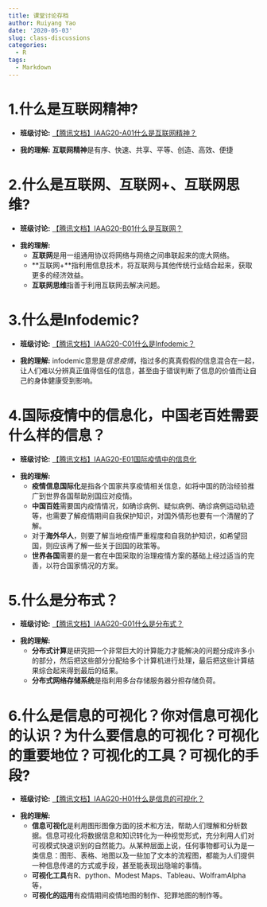```yaml
---
title: 课堂讨论存档
author: Ruiyang Yao
date: '2020-05-03'
slug: class-discussions
categories:
  - R
tags:
  - Markdown
---
```


# 1.什么是互联网精神?
* **班级讨论:**  [【腾讯文档】IAAG20-A01什么是互联网精神？](https://docs.qq.com/doc/DT3h1TmtlWnVrWHJB)

* **我的理解:**  **互联网精神**是有序、快速、共享、平等、创造、高效、便捷

# 2.什么是互联网、互联网+、互联网思维?
* **班级讨论:**  [【腾讯文档】IAAG20-B01什么是互联网？](https://docs.qq.com/doc/DT21ZT0JXaUFJaVNn)

+ **我的理解:** 
    + **互联网**是用一组通用协议将网络与网络之间串联起来的庞大网络。
    + **互联网+**指利用信息技术，将互联网与其他传统行业结合起来，获取更多的经济效益。
    + **互联网思维**指善于利用互联网去解决问题。

# 3.什么是Infodemic?
* **班级讨论:**  [【腾讯文档】IAAG20-C01什么是Infodemic？](https://docs.qq.com/doc/DT1hPdUZ4TkdueEJ0)

* **我的理解:**  infodemic意思是*信息疫情*，指过多的真真假假的信息混合在一起，让人们难以分辨真正值得信任的信息，甚至由于错误判断了信息的价值而让自己的身体健康受到影响。

# 4.国际疫情中的信息化，中国老百姓需要什么样的信息？

* **班级讨论:**                   [【腾讯文档】IAAG20-E01国际疫情中的信息化](https://docs.qq.com/doc/DT1N5RlJlR0x6eHRZ)

+ **我的理解:**  
    + **疫情信息国际化**是指各个国家共享疫情相关信息，如将中国的防治经验推广到世界各国帮助别国应对疫情。
    + **中国百姓**需要国内疫情情况，如确诊病例、疑似病例、确诊病例运动轨迹等，也需要了解疫情期间自我保护知识，对国外情形也要有一个清醒的了解。
    + 对于**海外华人**，则要了解当地疫情严重程度和自我防护知识，如希望回国，则应该再了解一些关于回国的政策等。
    + **世界各国**需要的是一套在中国采取的治理疫情方案的基础上经过适当的完善，以符合国家情况的方案。

# 5.什么是分布式？

* **班级讨论:**                   [【腾讯文档】IAAG20-G01什么是分布式？](https://docs.qq.com/doc/DT2NhZFRmYU5UeWx0)

+ **我的理解:**
    + **分布式计算**是研究把一个非常巨大的计算能力才能解决的问题分成许多小的部分，然后把这些部分分配给多个计算机进行处理，最后把这些计算结果综合起来得到最后的结果。
    + **分布式网络存储系统**是指利用多台存储服务器分担存储负荷。

# 6.什么是信息的可视化？你对信息可视化的认识？为什么要信息的可视化？可视化的重要地位？可视化的工具？可视化的手段?

* **班级讨论:**                   [【腾讯文档】IAAG20-H01什么是信息的可视化？](https://docs.qq.com/doc/DT1JGck53Z1pGVE50)

+ **我的理解:**  
    + **信息可视化**是利用图形图像方面的技术和方法，帮助人们理解和分析数据。信息可视化将数据信息和知识转化为一种视觉形式，充分利用人们对可视模式快速识别的自然能力。从某种层面上说，任何事物都可认为是一类信息：图形、表格、地图以及一些加了文本的流程图，都能为人们提供一种信息传递的方式或手段，甚至能表现出隐喻的事情。
    + **可视化工具**有R、python、Modest Maps、Tableau、WolframAlpha等，
    + **可视化的运用**有疫情期间疫情地图的制作、犯罪地图的制作等。
